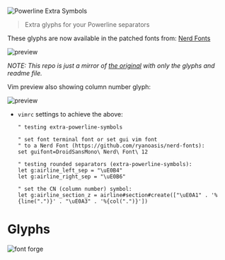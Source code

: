 ![Powerline Extra Symbols](https://raw.githubusercontent.com/ryanoasis/powerline-extra-symbols/master/img/logo.svg?sanitize=true)

> Extra glyphs for your Powerline separators

These glyphs are now available in the patched fonts from: [Nerd Fonts](https://github.com/ryanoasis/nerd-fonts)

![preview](img/preview.png)

_NOTE: This repo is just a mirror of [the original](https://github.com/ryanoasis/powerline-extra-symbols) with only the glyphs and readme file._

Vim preview also showing column number glyph:

![preview](img/preview-3.png)

* `vimrc` settings to achieve the above:
  ```vim
  " testing extra-powerline-symbols

  " set font terminal font or set gui vim font
  " to a Nerd Font (https://github.com/ryanoasis/nerd-fonts):
  set guifont=DroidSansMono\ Nerd\ Font\ 12

  " testing rounded separators (extra-powerline-symbols):
  let g:airline_left_sep = "\uE0B4"
  let g:airline_right_sep = "\uE0B6"

  " set the CN (column number) symbol:
  let g:airline_section_z = airline#section#create(["\uE0A1" . '%{line(".")}' . "\uE0A3" . '%{col(".")}'])
  ```

# Glyphs

![font forge](img/fontforge.png)
